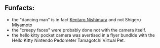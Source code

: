 ## Funfacts:
- the "dancing man" is in fact [Kentaro Nishimura](https://nintendo.fandom.com/wiki/Kentaro_Nishimura) and not Shigeru Miyamoto
- the "creepy faces" were probably done not with the camera itself.
- the hello kitty pocket camera was avertised in a flyer bundlde with the Hello Kitty Nintendo Pedometer Tamagotchi Virtual Pet.
